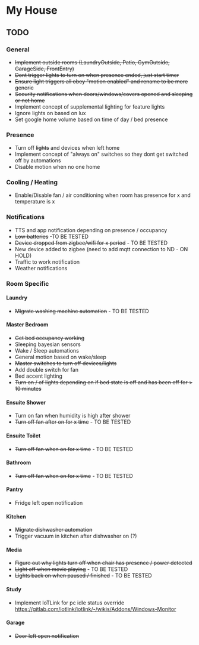 # My House

## TODO

### General
* ~~Implement outside rooms (LaundryOutside, Patio, GymOutside, GarageSide, FrontEntry)~~
* ~~Dont trigger lights to turn on when presence ended, just start timer~~
* ~~Ensure light triggers all obey "motion enabled" and rename to be more generic~~
* ~~Security notifications when doors/windows/covers opened and sleeping or not home~~
* Implement concept of supplemental lighting for feature lights
* Ignore lights on based on lux
* Set google home volume based on time of day / bed presence

### Presence
* Turn off ~~lights~~ and devices when left home
* Implement concept of "always on" switches so they dont get switched off by automations
* Disable motion when no one home

### Cooling / Heating
* Enable/Disable fan / air conditioning when room has presence for x and temperature is x

### Notifications
* TTS and app notification depending on presence / occupancy
* ~~Low batteries~~ -TO BE TESTED
* ~~Device dropped from zigbee/wifi for x period~~ - TO BE TESTED
* New device added to zigbee (need to add mqtt connection to ND - ON HOLD) 
* Traffic to work notification
* Weather notifications

### Room Specific

#### Laundry
* ~~Migrate washing machine automation~~ - TO BE TESTED

#### Master Bedroom
* ~~Get bed occupancy working~~
* Sleeping bayesian sensors
* Wake / Sleep automations
* General motion based on wake/sleep
* ~~Master switches to turn off devices/lights~~
* Add double switch for fan
* Bed accent lighting
* ~~Turn on / of lights depending on if bed state is off and has been off for > 10 minutes~~

#### Ensuite Shower
* Turn on fan when humidity is high after shower
* ~~Turn off fan after on for x time~~  - TO BE TESTED

#### Ensuite Toilet
* ~~Turn off fan when on for x time~~ - TO BE TESTED

#### Bathroom
* ~~Turn off fan when on for x time~~ - TO BE TESTED

#### Pantry
* Fridge left open notification

#### Kitchen
* ~~Migrate dishwasher automation~~
* Trigger vacuum in kitchen after dishwasher on (?)

#### Media
* ~~Figure out why lights turn off when chair has presence / power detected~~
* ~~Light off when movie playing~~ - TO BE TESTED
* ~~Lights back on when paused / finished~~ - TO BE TESTED

#### Study
* Implement IoTLink for pc idle status override https://gitlab.com/iotlink/iotlink/-/wikis/Addons/Windows-Monitor

#### Garage
* ~~Door left open notification~~